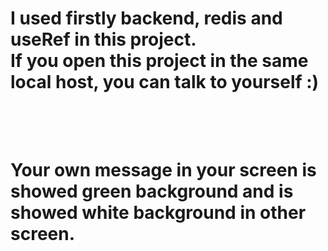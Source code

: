 # I used firstly backend, redis and useRef in this project. <br/> If you open this project in the same local host, you can talk to yourself :) <br/><br/><br/> 
# Your own message in  your screen is showed green background and is showed white background in other screen. 
